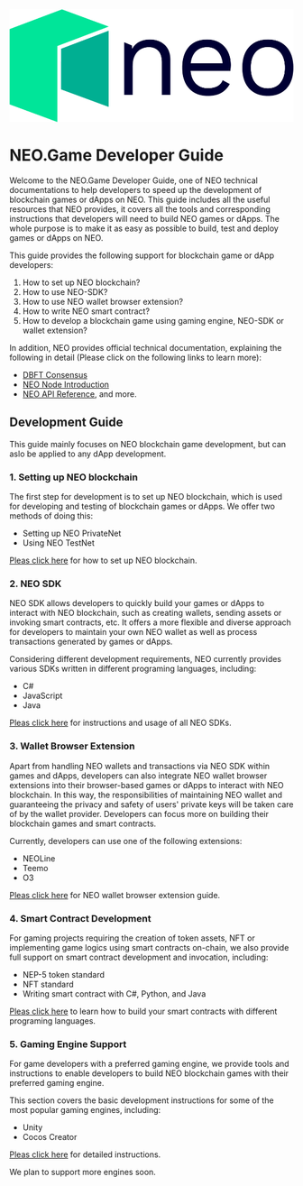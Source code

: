 <div align="center">  
<img src="../images/neo-logo.png" alt="NEO-Tutorial" height="200">
</div>

# NEO.Game Developer Guide
Welcome to the NEO.Game Developer Guide, one of NEO technical documentations to help developers to speed up the development of blockchain games or dApps on NEO. This guide includes all the useful resources that NEO provides, it covers all the tools and corresponding instructions that developers will need to build NEO games or dApps. The whole purpose is to make it as easy as possible to build, test and deploy games or dApps on NEO.

This guide provides the following support for blockchain game or dApp developers:
1. How to set up NEO blockchain?
2. How to use NEO-SDK?
3. How to use NEO wallet browser extension?
4. How to write NEO smart contract?
5. How to develop a blockchain game using gaming engine, NEO-SDK or wallet extension?

In addition, NEO provides official technical documentation, explaining the following in detail (Please click on the following links to learn more): 
* [DBFT Consensus](https://docs.neo.org/docs/en-us/basic/consensus/whitepaper.html)
* [NEO Node Introduction](https://docs.neo.org/docs/en-us/node/introduction.html)
* [NEO API Reference](https://docs.neo.org/docs/en-us/node/cli/latest-version/api.html), and more.

## Development Guide
This guide mainly focuses on NEO blockchain game development, but can aslo be applied to any dApp development. 
### **1. Setting up NEO blockchain**
The first step for development is to set up NEO blockchain, which is used for developing and testing of blockchain games or dApps. We offer two methods of doing this:
* Setting up NEO PrivateNet
* Using NEO TestNet

[Pleas click here](./1.Setting_Up_NEO_Blockchain.md) for how to set up NEO blockchain.
### **2. NEO SDK**
NEO SDK allows developers to quickly build your games or dApps to interact with NEO blockchain, such as creating wallets, sending assets or invoking smart contracts, etc. It offers a more flexible and diverse approach for developers to maintain your own NEO wallet as well as process transactions generated by games or dApps. 

Considering different development requirements, NEO currently provides various SDKs written in different programing languages, including:
* C#
* JavaScript
* Java

[Pleas click here](./2.NEO_SDK.md) for instructions and usage of all NEO SDKs.

### **3. Wallet Browser Extension**
Apart from handling NEO wallets and transactions via NEO SDK within games and dApps, developers can also integrate NEO wallet browser extensions into their browser-based games or dApps to interact with NEO blockchain. In this way, the responsibilities of maintaining NEO wallet and guaranteeing the privacy and safety of users' private keys will be taken care of by the wallet provider. Developers can focus more on building their blockchain games and smart contracts.

Currently, developers can use one of the following extensions:
* NEOLine
* Teemo
* O3

[Pleas click here](./3.Wallet_Browser_Extension.md) for NEO wallet browser extension guide.

### **4. Smart Contract Development**
For gaming projects requiring the creation of token assets, NFT or implementing game logics using smart contracts on-chain, we also provide full support on smart contract development and invocation, including:
* NEP-5 token standard
* NFT standard 
* Writing smart contract with C#, Python, and Java

[Pleas click here](./4.Smart_Contract_Development.md) to learn how to build your smart contracts with different programing languages.


### **5. Gaming Engine Support**
For game developers with a preferred gaming engine, we provide tools and instructions to enable developers to build NEO blockchain games with their preferred gaming engine.

This section covers the basic development instructions for some of the most popular gaming engines, including:
* Unity
* Cocos Creator

[Pleas click here](./5.Gaming_Engine_Support.md) for detailed instructions. 

We plan to support more engines soon.

